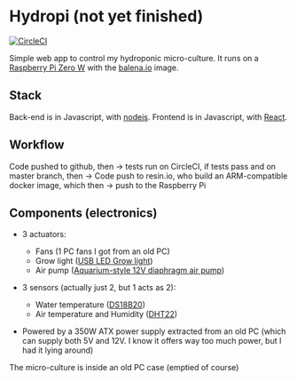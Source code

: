 # Hydropi (not yet finished)
[![CircleCI](https://circleci.com/gh/francois-roseberry/hydropi/tree/development.svg?style=shield)](https://circleci.com/gh/francois-roseberry/hydropi/tree/development)

Simple web app to control my hydroponic micro-culture. It runs on a [Raspberry Pi Zero W](https://www.raspberrypi.org/products/raspberry-pi-zero-w/) with the [balena.io](https://balena.io/) image.

## Stack
Back-end is in Javascript, with [nodejs](https://nodejs.org/). Frontend is in Javascript, with [React](https://reactjs.org/).

## Workflow
Code pushed to github, then -> tests run on CircleCI, if tests pass and on master branch, then -> Code push to resin.io, who build an ARM-compatible docker image, which then -> push to the Raspberry Pi

## Components (electronics)
* 3 actuators:
  * Fans (1 PC fans I got from an old PC)
  * Grow light ([USB LED Grow light](https://www.amazon.ca/dp/B0785DRTDH/ref=pe_3034960_236394800_FR_TE_3p_dp_1 "Amazon.ca link"))
  * Air pump ([Aquarium-style 12V diaphragm air pump](https://www.amazon.ca/dp/B00MP4BKL2/ref=pe_3034960_236394800_FR_TE_3p_dp_1 "Amazon.ca link"))
* 3 sensors (actually just 2, but 1 acts as 2):
  * Water temperature ([DS18B20](https://www.amazon.ca/dp/B00KLZQ0P8/ref=pe_3034960_233709270_TE_item "Amazon.ca link"))
  * Air temperature and Humidity ([DHT22](https://www.amazon.ca/dp/B01MR7WEI9/ref=pe_3034960_236394800_FR_TE_3p_dp_1 "Amazon.ca link"))

* Powered by a 350W ATX power supply extracted from an old PC (which can supply both 5V and 12V. I know it offers way too much power, but I had it lying around)

The micro-culture is inside an old PC case (emptied of course)
